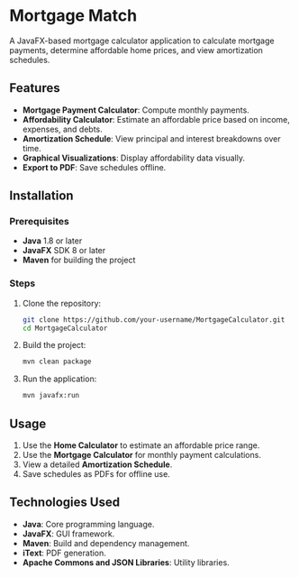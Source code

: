 # Mortgage Match

A JavaFX-based mortgage calculator application to calculate mortgage payments, determine affordable home prices, and view amortization 
schedules.

## Features
- **Mortgage Payment Calculator**: Compute monthly payments.
- **Affordability Calculator**: Estimate an affordable price based on income, expenses, and debts.
- **Amortization Schedule**: View principal and interest breakdowns over time.
- **Graphical Visualizations**: Display affordability data visually.
- **Export to PDF**: Save schedules offline.

## Installation

### Prerequisites
- **Java** 1.8 or later
- **JavaFX** SDK 8 or later
- **Maven** for building the project

### Steps
1. Clone the repository:
    ```bash
    git clone https://github.com/your-username/MortgageCalculator.git
    cd MortgageCalculator
    ```
2. Build the project:
    ```bash
    mvn clean package
    ```
3. Run the application:
    ```bash
    mvn javafx:run
    ```

## Usage
1. Use the **Home Calculator** to estimate an affordable price range.
2. Use the **Mortgage Calculator** for monthly payment calculations.
3. View a detailed **Amortization Schedule**.
4. Save schedules as PDFs for offline use.

## Technologies Used
- **Java**: Core programming language.
- **JavaFX**: GUI framework.
- **Maven**: Build and dependency management.
- **iText**: PDF generation.
- **Apache Commons and JSON Libraries**: Utility libraries.

